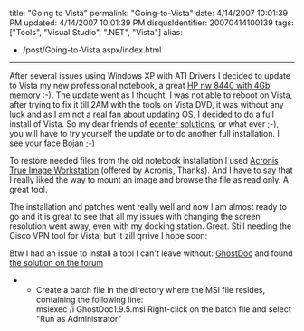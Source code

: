 title: "Going to Vista"
permalink: "Going-to-Vista"
date: 4/14/2007 10:01:39 PM
updated: 4/14/2007 10:01:39 PM
disqusIdentifier: 20070414100139
tags: ["Tools", "Visual Studio", ".NET", "Vista"]
alias:
 - /post/Going-to-Vista.aspx/index.html
---
After several issues using Windows XP with ATI Drivers I decided to update to Vista my new professional notebook, a great [HP nw 8440 with 4Gb memory](http://h10010.www1.hp.com/wwpc/us/en/sm/WF06a/321957-321957-64295-321838-3329741-1839152.html) :-). The update went as I thought, I was not able to reboot on Vista, after trying to fix it till 2AM with the tools on Vista DVD, it was without any luck and as I am not a real fan about updating OS, I decided to do a full install of Vista. So my dear friends of [ecenter solutions](http://www.ecenter-solutions.com/), or what ever ;-), you will have to try yourself the update or to do another full installation. I see your face Bojan ;-)

To restore needed files from the old notebook installation I used [Acronis True Image Workstation](http://www.acronis.com/enterprise/products/ATICW/) (offered by Acronis, Thanks). And I have to say that I really liked the way to mount an image and browse the file as read only. A great tool.
<!-- more -->

The installation and patches went really well and now I am almost ready to go and it is great to see that all my issues with changing the screen resolution went away, even with my docking station. Great. Still needing the Cisco VPN tool for Vista; but it zill qrrive I hope soon:

Btw I had an issue to install a tool I can't leave without: [GhostDoc](http://www.roland-weigelt.de/ghostdoc/) and found [the solution on the forum](http://ghostdoc.12.forumer.com/viewtopic.php?t=166)  

*   *   Create a batch file in the directory where the MSI file resides, containing the following line:   
msiexec /i GhostDoc1.9.5.msi  Right-click on the batch file and select "Run as Administrator"
